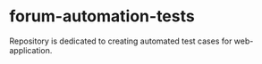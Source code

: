 # forum-automation-tests
Repository is dedicated to creating automated test cases for web-application.
